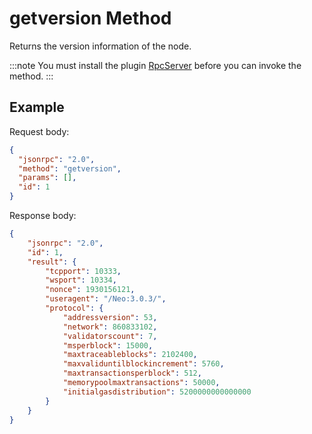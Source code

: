 # getversion Method

Returns the version information of the node.

:::note
You must install the plugin [RpcServer](https://github.com/neo-project/neo-modules/releases) before you can invoke the method.
:::

## Example

Request body:

```json
{
  "jsonrpc": "2.0",
  "method": "getversion",
  "params": [],
  "id": 1
}
```

Response body:

```json
{
    "jsonrpc": "2.0",
    "id": 1,
    "result": {
        "tcpport": 10333,
        "wsport": 10334,
        "nonce": 1930156121,
        "useragent": "/Neo:3.0.3/",
        "protocol": {
            "addressversion": 53,
            "network": 860833102,
            "validatorscount": 7,
            "msperblock": 15000,
            "maxtraceableblocks": 2102400,
            "maxvaliduntilblockincrement": 5760,
            "maxtransactionsperblock": 512,
            "memorypoolmaxtransactions": 50000,
            "initialgasdistribution": 5200000000000000
        }
    }
}
```
